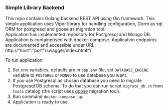 ### Simple Library Backend
This repo contains Golang backend REST API using Gin framework. 
This simple application uses Viper library for handling configuration, Gorm as sql ORM for postgresql and goose as migration tool.
</br>
Application has implemented repository for Postgresql and Mongo DB.
Application is containerised with docker-compose.
Application endpoints are documented and accessible under URL: http://"host":"port"/swagger/index.html#/

To run application:
1. Set env variables, defaults are in `app.env` file, set `DATABASE_ENGINE` variable to `POSTGRES` or `MONGO` to use database you want.
2. If you use Postgresql as chosen database you need to migrate Postgresql DB schema. To do that you can run script `migrate_db.sh` from `tools` catalog (the script uses [goose](https://github.com/pressly/goose#install) migration tool).
3. Run command `docker-compose up`.
4. Application is ready to use.
